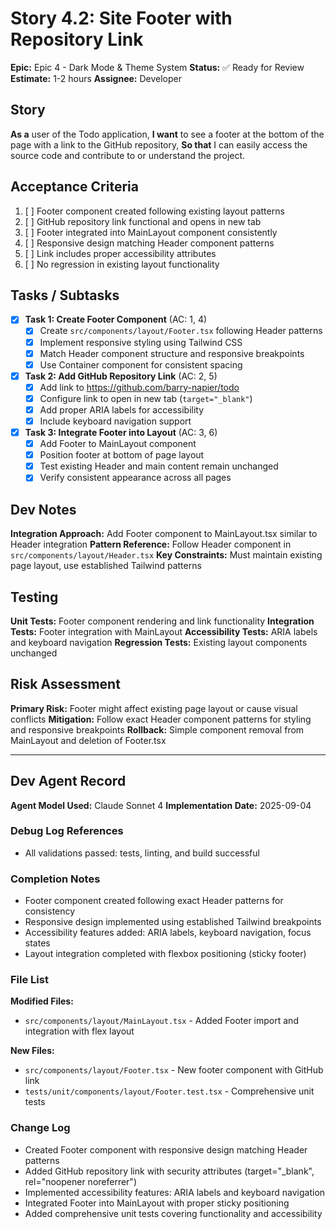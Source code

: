 # Story 4.2: Site Footer with Repository Link

**Epic:** Epic 4 - Dark Mode & Theme System
**Status:** ✅ Ready for Review
**Estimate:** 1-2 hours
**Assignee:** Developer

## Story

**As a** user of the Todo application,
**I want** to see a footer at the bottom of the page with a link to the GitHub repository,
**So that** I can easily access the source code and contribute to or understand the project.

## Acceptance Criteria

1. [ ] Footer component created following existing layout patterns
2. [ ] GitHub repository link functional and opens in new tab
3. [ ] Footer integrated into MainLayout component consistently
4. [ ] Responsive design matching Header component patterns
5. [ ] Link includes proper accessibility attributes
6. [ ] No regression in existing layout functionality

## Tasks / Subtasks

- [x] **Task 1: Create Footer Component** (AC: 1, 4)
  - [x] Create `src/components/layout/Footer.tsx` following Header patterns
  - [x] Implement responsive styling using Tailwind CSS
  - [x] Match Header component structure and responsive breakpoints
  - [x] Use Container component for consistent spacing

- [x] **Task 2: Add GitHub Repository Link** (AC: 2, 5)
  - [x] Add link to https://github.com/barry-napier/todo
  - [x] Configure link to open in new tab (`target="_blank"`)
  - [x] Add proper ARIA labels for accessibility
  - [x] Include keyboard navigation support

- [x] **Task 3: Integrate Footer into Layout** (AC: 3, 6)
  - [x] Add Footer to MainLayout component
  - [x] Position footer at bottom of page layout
  - [x] Test existing Header and main content remain unchanged
  - [x] Verify consistent appearance across all pages

## Dev Notes

**Integration Approach:** Add Footer component to MainLayout.tsx similar to Header integration
**Pattern Reference:** Follow Header component in `src/components/layout/Header.tsx`
**Key Constraints:** Must maintain existing page layout, use established Tailwind patterns

## Testing

**Unit Tests:** Footer component rendering and link functionality
**Integration Tests:** Footer integration with MainLayout
**Accessibility Tests:** ARIA labels and keyboard navigation
**Regression Tests:** Existing layout components unchanged

## Risk Assessment

**Primary Risk:** Footer might affect existing page layout or cause visual conflicts
**Mitigation:** Follow exact Header component patterns for styling and responsive breakpoints
**Rollback:** Simple component removal from MainLayout and deletion of Footer.tsx

---

## Dev Agent Record

**Agent Model Used:** Claude Sonnet 4
**Implementation Date:** 2025-09-04

### Debug Log References

- All validations passed: tests, linting, and build successful

### Completion Notes

- Footer component created following exact Header patterns for consistency
- Responsive design implemented using established Tailwind breakpoints
- Accessibility features added: ARIA labels, keyboard navigation, focus states
- Layout integration completed with flexbox positioning (sticky footer)

### File List

**Modified Files:**

- `src/components/layout/MainLayout.tsx` - Added Footer import and integration with flex layout

**New Files:**

- `src/components/layout/Footer.tsx` - New footer component with GitHub link
- `tests/unit/components/layout/Footer.test.tsx` - Comprehensive unit tests

### Change Log

- Created Footer component with responsive design matching Header patterns
- Added GitHub repository link with security attributes (target="_blank", rel="noopener noreferrer")
- Implemented accessibility features: ARIA labels and keyboard navigation
- Integrated Footer into MainLayout with proper sticky positioning
- Added comprehensive unit tests covering functionality and accessibility

